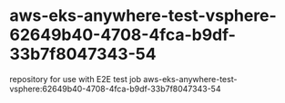 # aws-eks-anywhere-test-vsphere-62649b40-4708-4fca-b9df-33b7f8047343-54
repository for use with E2E test job aws-eks-anywhere-test-vsphere:62649b40-4708-4fca-b9df-33b7f8047343-54
